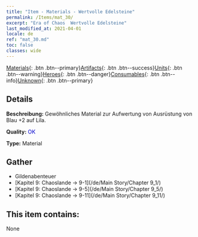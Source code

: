```yaml
---
title: "Item - Materials - Wertvolle Edelsteine"
permalink: /Items/mat_30/
excerpt: "Era of Chaos  Wertvolle Edelsteine"
last_modified_at: 2021-04-01
locale: de
ref: "mat_30.md"
toc: false
classes: wide
---
```

 [Materials](/de/Items/){: .btn .btn--primary}[Artifacts](/de/Items/Artifacts/){: .btn .btn--success}[Units](/de/Items/Units/){: .btn .btn--warning}[Heroes](/de/Items/Heroes/){: .btn .btn--danger}[Consumables](/de/Items/Consumables/){: .btn .btn--info}[Unknown](/de/Items/Unknown/){: .btn .btn--primary}

## Details
 **Beschreibung:** Gewöhnliches Material zur Aufwertung von Ausrüstung von Blau +2 auf Lila.

 **Quality:** <span style="color: #0000CD">OK</span>

 **Type:** Material

## Gather

*    Gildenabenteuer 
*    [Kapitel 9: Chaoslande -> 9-1](/de/Main Story/Chapter 9_1/) 
*    [Kapitel 9: Chaoslande -> 9-5](/de/Main Story/Chapter 9_5/) 
*    [Kapitel 9: Chaoslande -> 9-11](/de/Main Story/Chapter 9_11/) 

## This item contains:

  None

